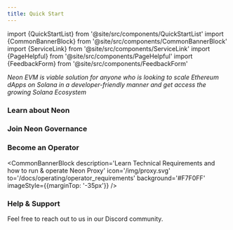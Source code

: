 ```yaml
---
title: Quick Start
---
```

import {QuickStartList} from '@site/src/components/QuickStartList'
import {CommonBannerBlock} from '@site/src/components/CommonBannerBlock'
import {ServiceLink} from '@site/src/components/ServiceLink'
import {PageHelpful} from '@site/src/components/PageHelpful'
import {FeedbackForm} from '@site/src/components/FeedbackForm'

*Neon EVM is viable solution for anyone who is looking to scale Ethereum dApps on Solana in a developer-friendly manner and get access the growing Solana Ecosystem*

<QuickStartList/>

### Learn about Neon

<CommonBannerBlock description='Read Neon ecosystem<br /> basics and start using it'
  icon='/img/learn.svg' to='/docs/about/neon_ecosystem' background='#ECFFF8' />

### Join Neon Governance

<CommonBannerBlock description='Start influencing on Neon’s ecosystem<br /> development by participating in Voting'
  icon='/img/governance.svg' to='/docs/governance/overview' background='#FFF1FA' />

### Become an Operator

<CommonBannerBlock description='Learn Technical Requirements and<br /> how to run & operate Neon Proxy'
  icon='/img/proxy.svg' to='/docs/operating/operator_requirements' background='#F7F0FF' imageStyle={{marginTop: '-35px'}} />

### Help & Support

Feel free to reach out to us in our Discord community.

<ServiceLink title='Ask on Discord' description='Our 🧰 rescue team is ready to help' icon='/icons/discord.svg' link='https://discord.com/invite/d9BhxNWTsj' />
